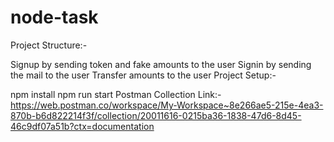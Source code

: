 # node-task
Project Structure:-

Signup by sending token and fake amounts to the user
Signin by sending the mail to the user
Transfer amounts to the user
Project Setup:-

npm install
npm run start
Postman Collection Link:- https://web.postman.co/workspace/My-Workspace~8e266ae5-215e-4ea3-870b-b6d822214f3f/collection/20011616-0215ba36-1838-47d6-8d45-46c9df07a51b?ctx=documentation
